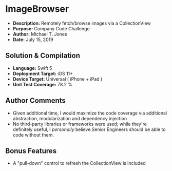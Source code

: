 # ImageBrowser
- **Description:**  Remotely fetch/browse images via a CollectionView
- **Purpose:**  Company Code Challenge
- **Author:**  Michael T. Jones
- **Date:**  July 15, 2019

## Solution & Compilation
- **Language:**  Swift 5
- **Deployment Target:**  iOS 11+
- **Device Target:**  Universal  ( iPhone + iPad )
- **Unit Test Coverage:**  78.2 %

## Author Comments
- Given additional time, I would maximize the code coverage via additional abstraction, modularization and dependency injection 
- No third-party libraries or frameworks were used; while they're definitely useful, I *personally* believe Senior Engineers should be able to code without them.

## Bonus Features
 - A "pull-down" control to refresh the CollectionView is included
